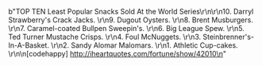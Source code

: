 b"TOP TEN Least Popular Snacks Sold At the World Series\r\n\r\n10. Darryl Strawberry's Crack Jacks. \r\n9. Dugout Oysters. \r\n8. Brent Musburgers. \r\n7. Caramel-coated Bullpen Sweepin's. \r\n6. Big League Spew. \r\n5. Ted Turner Mustache Crisps. \r\n4. Foul McNuggets. \r\n3. Steinbrenner's-In-A-Basket. \r\n2. Sandy Alomar Malomars. \r\n1. Athletic Cup-cakes. \r\n\n[codehappy] http://iheartquotes.com/fortune/show/42010\n"
